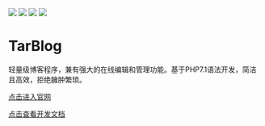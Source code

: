 ![](https://img.shields.io/badge/php-7.1-blue.svg)
![](https://img.shields.io/badge/mysql-5.1-blue.svg)
![](https://img.shields.io/badge/license-Apache%20License%202.0-green.svg)
![](https://img.shields.io/badge/pr-welcome-green.svg)

# TarBlog

轻量级博客程序，兼有强大的在线编辑和管理功能。基于PHP7.1语法开发，简洁且高效，拒绝臃肿繁琐。

[点击进入官网](https://tarblog.cn)

[点击查看开发文档](https://www.kancloud.cn/moqiaoduo/tarblog-documentation)
